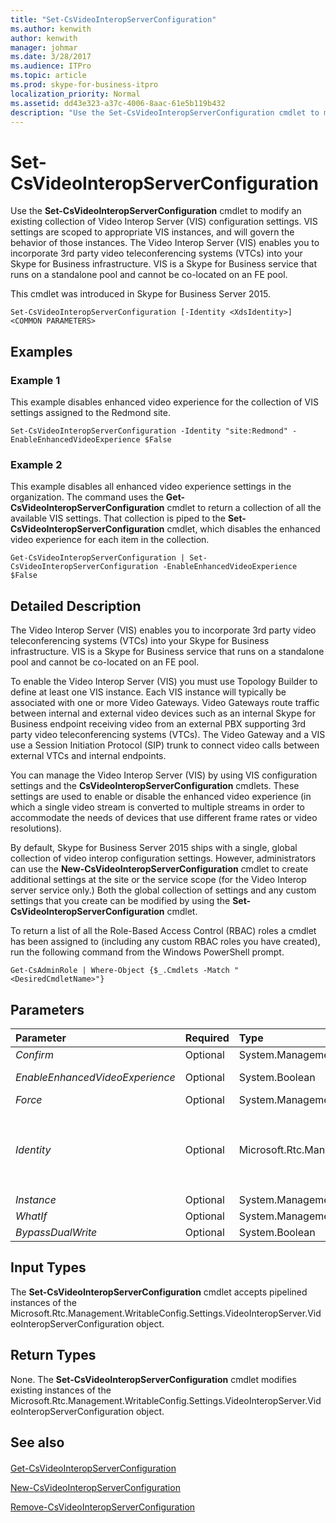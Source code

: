 ```yaml
---
title: "Set-CsVideoInteropServerConfiguration"
ms.author: kenwith
author: kenwith
manager: johmar
ms.date: 3/28/2017
ms.audience: ITPro
ms.topic: article
ms.prod: skype-for-business-itpro
localization_priority: Normal
ms.assetid: dd43e323-a37c-4006-8aac-61e5b119b432
description: "Use the Set-CsVideoInteropServerConfiguration cmdlet to modify an existing collection of Video Interop Server (VIS) configuration settings. VIS settings are scoped to appropriate VIS instances, and will govern the behavior of those instances. The Video Interop Server (VIS) enables you to incorporate 3rd party video teleconferencing systems (VTCs) into your Skype for Business infrastructure. VIS is a Skype for Business service that runs on a standalone pool and cannot be co-located on an FE pool."
---
```


# Set-CsVideoInteropServerConfiguration
 
Use the **Set-CsVideoInteropServerConfiguration** cmdlet to modify an existing collection of Video Interop Server (VIS) configuration settings. VIS settings are scoped to appropriate VIS instances, and will govern the behavior of those instances. The Video Interop Server (VIS) enables you to incorporate 3rd party video teleconferencing systems (VTCs) into your Skype for Business infrastructure. VIS is a Skype for Business service that runs on a standalone pool and cannot be co-located on an FE pool.
  
This cmdlet was introduced in Skype for Business Server 2015.
  
```
Set-CsVideoInteropServerConfiguration [-Identity <XdsIdentity>] <COMMON PARAMETERS>

```

## Examples
<a name="Examples"> </a>

### Example 1

This example disables enhanced video experience for the collection of VIS settings assigned to the Redmond site.
  
```
Set-CsVideoInteropServerConfiguration -Identity "site:Redmond" -EnableEnhancedVideoExperience $False
```

### Example 2

This example disables all enhanced video experience settings in the organization. The command uses the **Get-CsVideoInteropServerConfiguration** cmdlet to return a collection of all the available VIS settings. That collection is piped to the **Set-CsVideoInteropServerConfiguration** cmdlet, which disables the enhanced video experience for each item in the collection.
  
```
Get-CsVideoInteropServerConfiguration | Set-CsVideoInteropServerConfiguration -EnableEnhancedVideoExperience $False
```

## Detailed Description
<a name="DetailedDescription"> </a>

The Video Interop Server (VIS) enables you to incorporate 3rd party video teleconferencing systems (VTCs) into your Skype for Business infrastructure. VIS is a Skype for Business service that runs on a standalone pool and cannot be co-located on an FE pool. 
  
To enable the Video Interop Server (VIS) you must use Topology Builder to define at least one VIS instance. Each VIS instance will typically be associated with one or more Video Gateways. Video Gateways route traffic between internal and external video devices such as an internal Skype for Business endpoint receiving video from an external PBX supporting 3rd party video teleconferencing systems (VTCs). The Video Gateway and a VIS use a Session Initiation Protocol (SIP) trunk to connect video calls between external VTCs and internal endpoints. 
  
You can manage the Video Interop Server (VIS) by using VIS configuration settings and the **CsVideoInteropServerConfiguration** cmdlets. These settings are used to enable or disable the enhanced video experience (in which a single video stream is converted to multiple streams in order to accommodate the needs of devices that use different frame rates or video resolutions).
  
By default, Skype for Business Server 2015 ships with a single, global collection of video interop configuration settings. However, administrators can use the **New-CsVideoInteropServerConfiguration** cmdlet to create additional settings at the site or the service scope (for the Video Interop server service only.) Both the global collection of settings and any custom settings that you create can be modified by using the **Set-CsVideoInteropServerConfiguration** cmdlet.
  
To return a list of all the Role-Based Access Control (RBAC) roles a cmdlet has been assigned to (including any custom RBAC roles you have created), run the following command from the Windows PowerShell prompt.
  
```
Get-CsAdminRole | Where-Object {$_.Cmdlets -Match "<DesiredCmdletName>"}
```

## Parameters
<a name="DetailedDescription"> </a>

|**Parameter**|**Required**|**Type**|**Description**|
|:-----|:-----|:-----|:-----|
| _Confirm_ <br/> |Optional  <br/> |System.Management.Automation.SwitchParameter  <br/> |Prompts you for confirmation before executing the command.  <br/> |
| _EnableEnhancedVideoExperience_ <br/> |Optional  <br/> |System.Boolean  <br/> |When set to True ($True) the single video stream coming from a third party video system will be converted to multiple streams in order to meet the needs of devices using different video resolutions or frame rates .The default value is True ($True).  <br/> |
| _Force_ <br/> |Optional  <br/> |System.Management.Automation.SwitchParameter  <br/> |Suppresses the display of any non-fatal error messages and completes the cmdlet operation.  <br/> |
| _Identity_ <br/> |Optional  <br/> |Microsoft.Rtc.Management.Xds.XdsIdentity  <br/> |Unique identifier for the video server configuration settings to be modified. To modify the global settings, use this syntax:  <br/>  `-Identity "global"` <br/> To manage settings at the site scope use syntax like the following:  <br/>  `-Identity "site:Redmond"` <br/> To modify settings configured at the service scope, use syntax similar to this:  <br/>  `-Identity "service:VideoInteropServer:atl-edge-001.litwareinc.com"` <br/> If this parameter is not included, the **Set-CsVideoInteropServerConfiguration** cmdlet will automatically modify the global settings. <br/> |
| _Instance_ <br/> |Optional  <br/> |System.Management.Automation.PSObject  <br/> |Allows you to pass a reference to an object to the cmdlet rather than set individual parameter values.  <br/> |
| _WhatIf_ <br/> |Optional  <br/> |System.Management.Automation.SwitchParameter  <br/> |Describes what would happen if you executed the command without actually executing the command.  <br/> |
| _BypassDualWrite_ <br/> |Optional  <br/> |System.Boolean  <br/> |PARAMVALUE: $true | $false  <br/> |
   
## Input Types
<a name="InputTypes"> </a>

The **Set-CsVideoInteropServerConfiguration** cmdlet accepts pipelined instances of the Microsoft.Rtc.Management.WritableConfig.Settings.VideoInteropServer.VideoInteropServerConfiguration object.
  
## Return Types
<a name="ReturnTypes"> </a>

None. The **Set-CsVideoInteropServerConfiguration** cmdlet modifies existing instances of the Microsoft.Rtc.Management.WritableConfig.Settings.VideoInteropServer.VideoInteropServerConfiguration object.
  
## See also
<a name="ReturnTypes"> </a>

#### 

[Get-CsVideoInteropServerConfiguration](get-csvideointeropserverconfiguration.md)
  
[New-CsVideoInteropServerConfiguration](new-csvideointeropserverconfiguration.md)
  
[Remove-CsVideoInteropServerConfiguration](remove-csvideointeropserverconfiguration.md)

